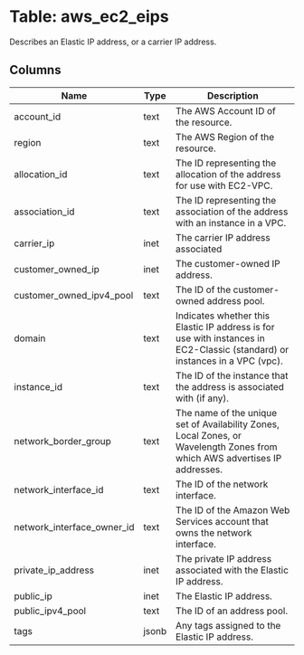 
# Table: aws_ec2_eips
Describes an Elastic IP address, or a carrier IP address.
## Columns
| Name        | Type           | Description  |
| ------------- | ------------- | -----  |
|account_id|text|The AWS Account ID of the resource.|
|region|text|The AWS Region of the resource.|
|allocation_id|text|The ID representing the allocation of the address for use with EC2-VPC.|
|association_id|text|The ID representing the association of the address with an instance in a VPC.|
|carrier_ip|inet|The carrier IP address associated|
|customer_owned_ip|inet|The customer-owned IP address.|
|customer_owned_ipv4_pool|text|The ID of the customer-owned address pool.|
|domain|text|Indicates whether this Elastic IP address is for use with instances in EC2-Classic (standard) or instances in a VPC (vpc).|
|instance_id|text|The ID of the instance that the address is associated with (if any).|
|network_border_group|text|The name of the unique set of Availability Zones, Local Zones, or Wavelength Zones from which AWS advertises IP addresses.|
|network_interface_id|text|The ID of the network interface.|
|network_interface_owner_id|text|The ID of the Amazon Web Services account that owns the network interface.|
|private_ip_address|inet|The private IP address associated with the Elastic IP address.|
|public_ip|inet|The Elastic IP address.|
|public_ipv4_pool|text|The ID of an address pool.|
|tags|jsonb|Any tags assigned to the Elastic IP address.|
